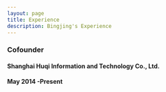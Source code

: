 ```yaml
---
layout: page
title: Experience
description: Bingjing's Experience
---
```




###  Cofounder  
####  Shanghai Huqi Information and Technology Co., Ltd.  
####  May 2014 -Present




